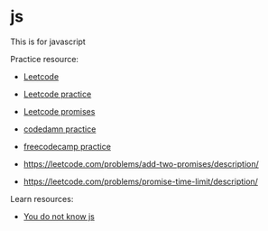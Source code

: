 # js
This is for javascript

Practice resource: 

 - [Leetcode](https://leetcode.com/studyplan/30-days-of-javascript/)
 - [Leetcode practice](https://leetcode.com/problemset/javascript/)
 - [Leetcode promises](https://leetcode.com/problemset/javascript/?sorting=W3sic29ydE9yZGVyIjoiQVNDRU5ESU5HIiwib3JkZXJCeSI6IkRJRkZJQ1VMVFkifV0%3D&search=Promise&page=1)
 - [codedamn practice](https://codedamn.com/problems?page=1)
 - [freecodecamp practice](https://freecodecamp.org/learn/javascript-algorithms-and-data-structures/#basic-javascript)

 - https://leetcode.com/problems/add-two-promises/description/
 - https://leetcode.com/problems/promise-time-limit/description/

Learn resources:
 - [You do not know js](https://github.com/getify/You-Dont-Know-JS)